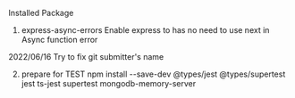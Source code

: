 Installed Package

1. express-async-errors
   Enable express to has no need to use next in Async function error

2022/06/16 Try to fix git submitter's name

2. prepare for TEST
   npm install --save-dev @types/jest @types/supertest jest ts-jest supertest mongodb-memory-server
